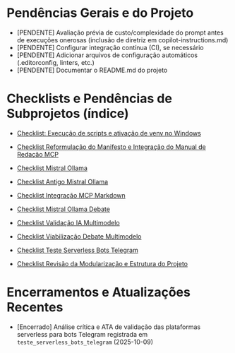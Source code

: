 
# Pendências Gerais e do Projeto

- [PENDENTE] Avaliação prévia de custo/complexidade do prompt antes de execuções onerosas (inclusão de diretriz em copilot-instructions.md)
- [PENDENTE] Configurar integração contínua (CI), se necessário
- [PENDENTE] Adicionar arquivos de configuração automáticos (.editorconfig, linters, etc.)
- [PENDENTE] Documentar o README.md do projeto


# Checklists e Pendências de Subprojetos (índice)

- [Checklist: Execução de scripts e ativação de venv no Windows](checklist_execucao_venv_windows.md)
- [Checklist Reformulação do Manifesto e Integração do Manual de Redação MCP](../automacao_manifesto/CHECKLIST_REFORMULACAO_MANIFESTO.md)

- [Checklist Mistral Ollama](../python_apps/mistral_ollama/CHECKLIST.md)
- [Checklist Antigo Mistral Ollama](../python_apps/mistral_ollama/CHECKLIST_antigo.md)
- [Checklist Integração MCP Markdown](../python_apps/integracao_mcp_markdown/CHECKLIST.md)
- [Checklist Mistral Ollama Debate](../python_apps/mistral_ollama_debate/CHECKLIST.md)
- [Checklist Validação IA Multimodelo](../python_apps/validacao_ia_multimodelo/CHECKLIST.md)
- [Checklist Viabilização Debate Multimodelo](../python_apps/viabilizacao_debate_multimodelo/CHECKLIST.md)
- [Checklist Teste Serverless Bots Telegram](../teste_serverless_bots_telegram/CHECKLIST.md)

- [Checklist Revisão da Modularização e Estrutura do Projeto](CHECKLIST_revisao_modularizacao_estrutura.md)

# Encerramentos e Atualizações Recentes

- [Encerrado] Análise crítica e ATA de validação das plataformas serverless para bots Telegram registrada em `teste_serverless_bots_telegram` (2025-10-09)